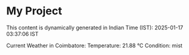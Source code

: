# My Project

This content is dynamically generated in Indian Time (IST): 2025-01-17 03:37:06 IST


Current Weather in Coimbatore:
Temperature: 21.88 °C
Condition: mist

